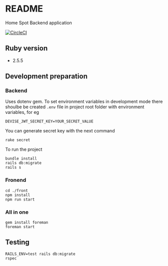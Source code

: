 # README

Home Spot Backend application

[![CircleCI](https://circleci.com/gh/HooFoo/jk/tree/master.svg?style=svg)](https://circleci.com/gh/HooFoo/jk/tree/master)

## Ruby version
* 2.5.5

## Development preparation

### Backend

Uses dotenv gem.
To set environment variables in development mode there shoulbe be created `.env` file in project root folder
with environment variables, for eg
```
DEVISE_JWT_SECRET_KEY=YOUR_SECRET_VALUE
```
You can generate secret key with the next command 
```
rake secret
```

To run the project
```
bundle install
rails db:migrate
rails s
```

### Fronend
```
cd ./front
npm install
npm run start
```

### All in one 
```
gem install foreman 
foreman start
```

## Testing
```
RAILS_ENV=test rails db:migrate
rspec
```
